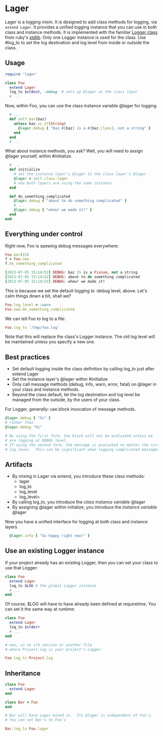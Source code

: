 Lager
=====
Lager is a logging mixin.  It is designed to add class methods for logging, via `extend Lager`.  It provides a unified logging instance that you can use in both class and instance methods.  It is implemented with the familiar [Logger class](http://ruby-doc.org/stdlib-2.0/libdoc/logger/rdoc/Logger.html) from ruby's [stdlib](http://ruby-doc.org/stdlib/).  Only one Logger instance is used for the class.  Use #log_to to set the log destination and log level from inside or outside the class.

Usage
-----
```ruby
require 'lager'

class Foo
  extend Lager
  log_to $stdout, :debug  # sets up @lager at the class layer
  # ...
```

Now, within Foo, you can use the class instance variable @lager for logging.

```ruby
  # ...
  def self.bar(baz)
    unless baz.is_a?(String)
      @lager.debug { "baz #{baz} is a #{baz.class}, not a string" }
    end
  end
  # ...
```

What about instance methods, you ask?  Well, you will need to assign @lager yourself, within #initialize.

```ruby
  # ...
  def initialize
    # set the instance layer's @lager to the class layer's @lager
    @lager = self.class.lager
    # now both layers are using the same instance
  end

  def do_something_complicated
    @lager.debug { "about to do something complicated" }
    # ...
    @lager.debug { "whew! we made it!" }
  end
end
```

Everything under control
------------------------
Right now, Foo is spewing debug messages everywhere:

```ruby
Foo.bar(15)
f = Foo.new
f.do_something_complicated

[2013-07-05 15:14:52] DEBUG: baz 15 is a Fixnum, not a string
[2013-07-05 15:14:52] DEBUG: about to do something complicated
[2013-07-05 15:14:52] DEBUG: whew! we made it!
```

This is because we set the default logging to :debug level, above.  Let's calm things down a bit, shall we?

```ruby
Foo.log_level = :warn
Foo.new.do_something_complicated
```

We can tell Foo to log to a file:

```ruby
Foo.log_to '/tmp/foo.log'
```

Note that this will replace the class's Logger instance.  The old log level will be maintained unless you specify a new one.

Best practices
--------------
* Set default logging inside the class definition by calling log_to just after extend Lager
* Set the instance layer's @lager within #initialize
* Only call message methods (debug, info, warn, error, fatal) on @lager in your class and instance methods.
* Beyond the class default, let the log destination and log level be managed from the outside, by the users of your class.

For Logger, generally: use block invocation of message methods.

```ruby
@lager.debug { "hi" }
# rather than
@lager.debug "hi"

# By using the first form, the block will not be evaluated unless we
# are logging at DEBUG level.
# If using the second form, the message is evaluated no matter the current
# log level.  This can be significant when logging complicated messages.
```

Artifacts
---------
* By mixing in Lager via extend, you introduce these class methods:
  * lager
  * log_to
  * log_level
  * log_level=
* By calling log_to, you introduce the *class instance variable* @lager
* By assigning @lager within initialize, you introduce the *instance variable* @lager

Now you have a unified interface for logging at both class and instance layers.

```ruby
  @lager.info { "So happy right now!" }
```

Use an existing Logger instance
-------------------------------
If your project already has an existing Logger, then you can set your class to use that Logger:

```ruby
class Foo
  extend Lager
  log_to $LOG # the global Logger instance
  # ...
end
```

Of course, $LOG will have to have already been defined at requiretime.  You can set it the same way at runtime:

```ruby
class Foo
  extend Lager
  log_to $stderr
  # ...
end

# now, in an irb session or another file
# where Project.log is your project's Logger:

Foo.log_to Project.log
```

Inheritance
-----------
```ruby
class Foo
  extend Lager
end

class Bar < Foo
end

# Bar will have Lager mixed in.  Its @lager is independent of Foo's.
# You can set Bar's to Foo's

Bar.log_to Foo.lager
```
